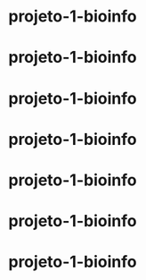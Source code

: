# projeto-1-bioinfo
# projeto-1-bioinfo
# projeto-1-bioinfo
# projeto-1-bioinfo
# projeto-1-bioinfo
# projeto-1-bioinfo
# projeto-1-bioinfo
